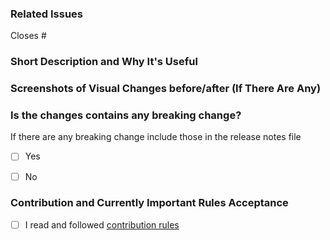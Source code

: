 ### Related Issues
<!--  Put related issue number which this PR is closing. For example #123 -->

Closes #

### Short Description and Why It's Useful
<!-- Describe in a few words what is this Pull Request changing and why it's useful -->


### Screenshots of Visual Changes before/after (If There Are Any)
<!-- If you made any changes in the UI layer, please provide before/after screenshots -->


### Is the changes contains any breaking change?
If there are any breaking change include those in the release notes file

- [ ] Yes
- [ ] No


### Contribution and Currently Important Rules Acceptance
<!-- Please get familiar with following info -->

- [ ] I read and followed [contribution rules](https://github.com/hotwax/dxp-components#contribution-guideline)